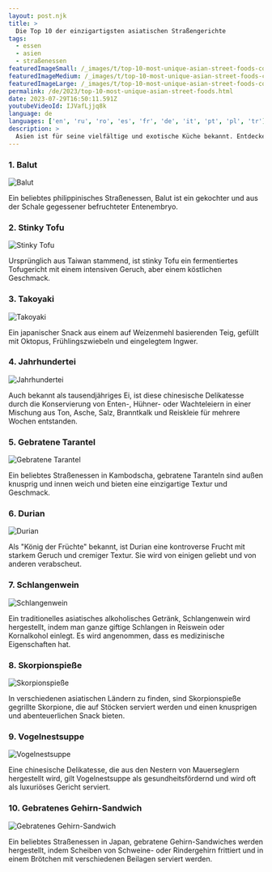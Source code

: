 ```yaml
---
layout: post.njk
title: >
  Die Top 10 der einzigartigsten asiatischen Straßengerichte
tags:
  - essen
  - asien
  - straßenessen
featuredImageSmall: /_images/t/top-10-most-unique-asian-street-foods-cover-de-small.webp
featuredImageMedium: /_images/t/top-10-most-unique-asian-street-foods-cover-de-medium.webp
featuredImageLarge: /_images/t/top-10-most-unique-asian-street-foods-cover-de-large.webp
permalink: /de/2023/top-10-most-unique-asian-street-foods.html
date: 2023-07-29T16:50:11.591Z
youtubeVideoId: IJVafLjjq8k
language: de
languages: ['en', 'ru', 'ro', 'es', 'fr', 'de', 'it', 'pt', 'pl', 'tr']
description: >
  Asien ist für seine vielfältige und exotische Küche bekannt. Entdecke die faszinierende Welt der asiatischen Straßengerichte, die Grenzen überschreiten und deinen Gaumen herausfordern.
---
```


### 1. Balut

![Balut](/_images/8/8d437f9ca4d1f7254f8e00b4fe00dfd9-medium.webp)

Ein beliebtes philippinisches Straßenessen, Balut ist ein gekochter und aus der Schale gegessener befruchteter Entenembryo.

### 2. Stinky Tofu

![Stinky Tofu](/_images/c/c3a160fd34d889db10abaeb53c56d6eb-medium.webp)

Ursprünglich aus Taiwan stammend, ist stinky Tofu ein fermentiertes Tofugericht mit einem intensiven Geruch, aber einem köstlichen Geschmack.

### 3. Takoyaki

![Takoyaki](/_images/c/c86b850fcaf3961aa33a9e45ca747aee-medium.webp)

Ein japanischer Snack aus einem auf Weizenmehl basierenden Teig, gefüllt mit Oktopus, Frühlingszwiebeln und eingelegtem Ingwer.

### 4. Jahrhundertei

![Jahrhundertei](/_images/2/2bccc22c22d4ef6fe40e4a3aedef6f0c-medium.webp)

Auch bekannt als tausendjähriges Ei, ist diese chinesische Delikatesse durch die Konservierung von Enten-, Hühner- oder Wachteleiern in einer Mischung aus Ton, Asche, Salz, Branntkalk und Reiskleie für mehrere Wochen entstanden.

### 5. Gebratene Tarantel

![Gebratene Tarantel](/_images/3/3e858b555a299378a3bcf9ff7fb198bc-medium.webp)

Ein beliebtes Straßenessen in Kambodscha, gebratene Taranteln sind außen knusprig und innen weich und bieten eine einzigartige Textur und Geschmack.

### 6. Durian

![Durian](/_images/b/bfb9002c38f6d956be530ef960a61b75-medium.webp)

Als "König der Früchte" bekannt, ist Durian eine kontroverse Frucht mit starkem Geruch und cremiger Textur. Sie wird von einigen geliebt und von anderen verabscheut.

### 7. Schlangenwein

![Schlangenwein](/_images/d/d906f557b605c56353b0fedab6cbc594-medium.webp)

Ein traditionelles asiatisches alkoholisches Getränk, Schlangenwein wird hergestellt, indem man ganze giftige Schlangen in Reiswein oder Kornalkohol einlegt. Es wird angenommen, dass es medizinische Eigenschaften hat.

### 8. Skorpionspieße

![Skorpionspieße](/_images/e/ef8b9b8adaee77015c6c00844cdb4c9b-medium.webp)

In verschiedenen asiatischen Ländern zu finden, sind Skorpionspieße gegrillte Skorpione, die auf Stöcken serviert werden und einen knusprigen und abenteuerlichen Snack bieten.

### 9. Vogelnestsuppe

![Vogelnestsuppe](/_images/0/0d0f566e658ac6f3bab8f7946d81a280-medium.webp)

Eine chinesische Delikatesse, die aus den Nestern von Mauerseglern hergestellt wird, gilt Vogelnestsuppe als gesundheitsfördernd und wird oft als luxuriöses Gericht serviert.

### 10. Gebratenes Gehirn-Sandwich

![Gebratenes Gehirn-Sandwich](/_images/e/e08a2b54103b9a1e750dda461ab05736-medium.webp)

Ein beliebtes Straßenessen in Japan, gebratene Gehirn-Sandwiches werden hergestellt, indem Scheiben von Schweine- oder Rindergehirn frittiert und in einem Brötchen mit verschiedenen Beilagen serviert werden.

